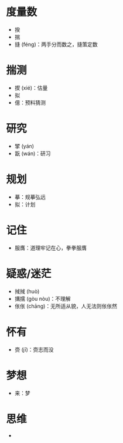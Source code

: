 # 度量数
* 揆
* 揣
* 摓 (féng)：两手分而数之，摓策定数

# 揣测
* 揳 (xié)：估量
* 拟
* 億：预料猜测
# 研究
* 揅 (yán)
* 翫 (wán)：研习
# 规划
* 摹：规摹弘远
* 拟：计划
# 记住
* 服膺：道理牢记在心，拳拳服膺
# 疑惑/迷茫
* 掝掝 (huò)
* 搆擩 (gòu nòu)：不理解
* 伥伥 (chāng)：无所适从貌，人无法则伥伥然

# 怀有
* 赍 (jī)：赍志而没
# 梦想
* 来：梦
# 思维
* 
